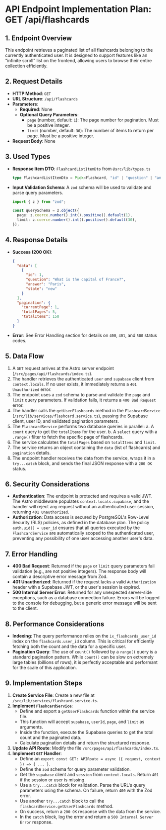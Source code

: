 # API Endpoint Implementation Plan: GET /api/flashcards

## 1. Endpoint Overview

This endpoint retrieves a paginated list of all flashcards belonging to the currently authenticated user. It is designed to support features like an "infinite scroll" list on the frontend, allowing users to browse their entire collection efficiently.

## 2. Request Details

- **HTTP Method**: `GET`
- **URL Structure**: `/api/flashcards`
- **Parameters**:
  - **Required**: None
  - **Optional Query Parameters**:
    - `page` (number, default: `1`): The page number for pagination. Must be a positive integer.
    - `limit` (number, default: `30`): The number of items to return per page. Must be a positive integer.
- **Request Body**: None

## 3. Used Types

- **Response Item DTO**: `FlashcardListItemDto` from `@src/lib/types.ts`
  ```typescript
  type FlashcardListItemDto = Pick<Flashcard, "id" | "question" | "answer" | "state">;
  ```
- **Input Validation Schema**: A `zod` schema will be used to validate and parse query parameters.

  ```typescript
  import { z } from "zod";

  const querySchema = z.object({
    page: z.coerce.number().int().positive().default(1),
    limit: z.coerce.number().int().positive().default(30),
  });
  ```

## 4. Response Details

- **Success (200 OK)**:
  ```json
  {
    "data": [
      {
        "id": 1,
        "question": "What is the capital of France?",
        "answer": "Paris",
        "state": "new"
      }
    ],
    "pagination": {
      "currentPage": 1,
      "totalPages": 5,
      "totalItems": 150
    }
  }
  ```
- **Error**: See Error Handling section for details on `400`, `401`, and `500` status codes.

## 5. Data Flow

1. A `GET` request arrives at the Astro server endpoint (`/src/pages/api/flashcards/index.ts`).
2. The handler retrieves the authenticated `user` and `supabase` client from `context.locals`. If no user exists, it immediately returns a `401 Unauthorized` error.
3. The endpoint uses a `zod` schema to parse and validate the `page` and `limit` query parameters. If validation fails, it returns a `400 Bad Request` error.
4. The handler calls the `getUserFlashcards` method in the `FlashcardService` (`/src/lib/services/flashcard.service.ts`), passing the Supabase client, user ID, and validated pagination parameters.
5. The `FlashcardService` performs two database queries in parallel:
   a. A `count` query to get the `totalItems` for the user.
   b. A `select` query with a `.range()` filter to fetch the specific page of flashcards.
6. The service calculates the `totalPages` based on `totalItems` and `limit`.
7. The service returns an object containing the `data` (list of flashcards) and `pagination` details.
8. The endpoint handler receives the data from the service, wraps it in a `try...catch` block, and sends the final JSON response with a `200 OK` status.

## 6. Security Considerations

- **Authentication**: The endpoint is protected and requires a valid JWT. The Astro middleware populates `context.locals.supabase`, and the handler will reject any request without an authenticated user session, returning `401 Unauthorized`.
- **Authorization**: Data access is secured by PostgreSQL's Row-Level Security (RLS) policies, as defined in the database plan. The policy `auth.uid() = user_id` ensures that all queries executed by the `FlashcardService` are automatically scoped to the authenticated user, preventing any possibility of one user accessing another user's data.

## 7. Error Handling

- **400 Bad Request**: Returned if the `page` or `limit` query parameters fail validation (e.g., are not positive integers). The response body will contain a descriptive error message from Zod.
- **401 Unauthorized**: Returned if the request lacks a valid `Authorization` header with a Supabase JWT, or the user's session is expired.
- **500 Internal Server Error**: Returned for any unexpected server-side exceptions, such as a database connection failure. Errors will be logged to the console for debugging, but a generic error message will be sent to the client.

## 8. Performance Considerations

- **Indexing**: The query performance relies on the `ix_flashcards_user_id` index on the `flashcards.user_id` column. This is critical for efficiently fetching both the count and the data for a specific user.
- **Pagination Query**: The use of `count()` followed by a `range()` query is a standard pagination pattern. While `count()` can be slow on extremely large tables (billions of rows), it is perfectly acceptable and performant for the scale of this application.

## 9. Implementation Steps

1.  **Create Service File**: Create a new file at `/src/lib/services/flashcard.service.ts`.
2.  **Implement `FlashcardService`**:
    - Define and export a `getUserFlashcards` function within the service file.
    - This function will accept `supabase`, `userId`, `page`, and `limit` as arguments.
    - Inside the function, execute the Supabase queries to get the total count and the paginated data.
    - Calculate pagination details and return the structured response.
3.  **Update API Route**: Modify the file `/src/pages/api/flashcards/index.ts`.
4.  **Implement `GET` Handler**:
    - Define an `export const GET: APIRoute = async ({ request, context }) => { ... }`.
    - Define the `zod` schema for query parameter validation.
    - Get the `supabase` client and `session` from `context.locals`. Return `401` if the session or user is missing.
    - Use a `try...catch` block for validation. Parse the URL's query parameters using the schema. On failure, return `400` with the Zod error.
    - Use another `try...catch` block to call the `flashcardService.getUserFlashcards` method.
    - On success, return a `200 OK` response with the data from the service.
    - In the `catch` block, log the error and return a `500 Internal Server Error` response.
